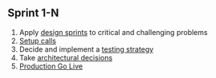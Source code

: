 ## Sprint 1-N

1. Apply [design sprints](design-sprints.md) to critical and challenging problems
2. [Setup calls](./setup-calls.md)
3. Decide and implement a [testing strategy](testing.md)
4. Take [architectural decisions](architectural-decisions.md)
5. [Production Go Live](production-go-live.md)
